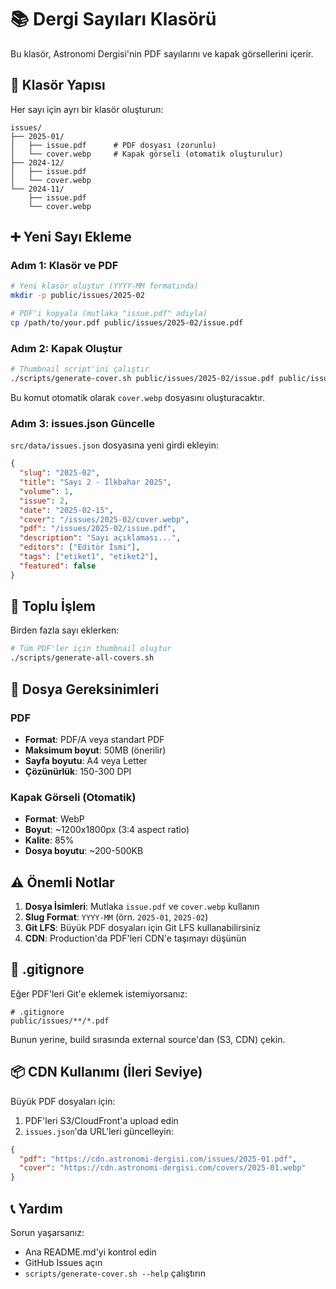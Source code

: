 # 📚 Dergi Sayıları Klasörü

Bu klasör, Astronomi Dergisi'nin PDF sayılarını ve kapak görsellerini içerir.

## 📁 Klasör Yapısı

Her sayı için ayrı bir klasör oluşturun:

```
issues/
├── 2025-01/
│   ├── issue.pdf      # PDF dosyası (zorunlu)
│   └── cover.webp     # Kapak görseli (otomatik oluşturulur)
├── 2024-12/
│   ├── issue.pdf
│   └── cover.webp
└── 2024-11/
    ├── issue.pdf
    └── cover.webp
```

## ➕ Yeni Sayı Ekleme

### Adım 1: Klasör ve PDF

```bash
# Yeni klasör oluştur (YYYY-MM formatında)
mkdir -p public/issues/2025-02

# PDF'i kopyala (mutlaka "issue.pdf" adıyla)
cp /path/to/your.pdf public/issues/2025-02/issue.pdf
```

### Adım 2: Kapak Oluştur

```bash
# Thumbnail script'ini çalıştır
./scripts/generate-cover.sh public/issues/2025-02/issue.pdf public/issues/2025-02
```

Bu komut otomatik olarak `cover.webp` dosyasını oluşturacaktır.

### Adım 3: issues.json Güncelle

`src/data/issues.json` dosyasına yeni girdi ekleyin:

```json
{
  "slug": "2025-02",
  "title": "Sayı 2 - İlkbahar 2025",
  "volume": 1,
  "issue": 2,
  "date": "2025-02-15",
  "cover": "/issues/2025-02/cover.webp",
  "pdf": "/issues/2025-02/issue.pdf",
  "description": "Sayı açıklaması...",
  "editors": ["Editör İsmi"],
  "tags": ["etiket1", "etiket2"],
  "featured": false
}
```

## 🔄 Toplu İşlem

Birden fazla sayı eklerken:

```bash
# Tüm PDF'ler için thumbnail oluştur
./scripts/generate-all-covers.sh
```

## 📏 Dosya Gereksinimleri

### PDF
- **Format**: PDF/A veya standart PDF
- **Maksimum boyut**: 50MB (önerilir)
- **Sayfa boyutu**: A4 veya Letter
- **Çözünürlük**: 150-300 DPI

### Kapak Görseli (Otomatik)
- **Format**: WebP
- **Boyut**: ~1200x1800px (3:4 aspect ratio)
- **Kalite**: 85%
- **Dosya boyutu**: ~200-500KB

## ⚠️ Önemli Notlar

1. **Dosya İsimleri**: Mutlaka `issue.pdf` ve `cover.webp` kullanın
2. **Slug Format**: `YYYY-MM` (örn. `2025-01`, `2025-02`)
3. **Git LFS**: Büyük PDF dosyaları için Git LFS kullanabilirsiniz
4. **CDN**: Production'da PDF'leri CDN'e taşımayı düşünün

## 🚫 .gitignore

Eğer PDF'leri Git'e eklemek istemiyorsanız:

```gitignore
# .gitignore
public/issues/**/*.pdf
```

Bunun yerine, build sırasında external source'dan (S3, CDN) çekin.

## 📦 CDN Kullanımı (İleri Seviye)

Büyük PDF dosyaları için:

1. PDF'leri S3/CloudFront'a upload edin
2. `issues.json`'da URL'leri güncelleyin:

```json
{
  "pdf": "https://cdn.astronomi-dergisi.com/issues/2025-01.pdf",
  "cover": "https://cdn.astronomi-dergisi.com/covers/2025-01.webp"
}
```

## 📞 Yardım

Sorun yaşarsanız:
- Ana README.md'yi kontrol edin
- GitHub Issues açın
- `scripts/generate-cover.sh --help` çalıştırın

